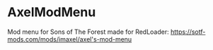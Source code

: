 # AxelModMenu
 Mod menu for Sons of The Forest made for RedLoader: https://sotf-mods.com/mods/imaxel/axel's-mod-menu
